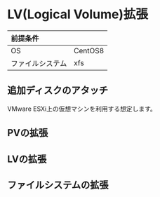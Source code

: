 # LV(Logical Volume)拡張
|前提条件||
|:---|:---|
|OS|CentOS8|
|ファイルシステム|xfs|

## 追加ディスクのアタッチ
VMware ESXi上の仮想マシンを利用する想定します。

## PVの拡張

## LVの拡張

## ファイルシステムの拡張
